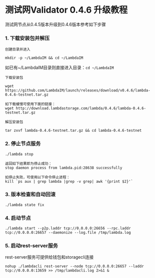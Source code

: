 # 测试网Validator 0.4.6 升级教程

测试网节点从0.4.5版本升级到0.4.6版本参考如下步骤

### 1. 下载安装包并解压
`创建目录并进入`
```
mkdir -p ~/LambdaIM && cd ~/LambdaIM  
```
如已有~/LambdaIM目录则直接进入目录：`cd ~/LambdaIM` 

`下载安装包`
```
wget https://github.com/LambdaIM/launch/releases/download/v0.4.6/lambda-0.4.6-testnet.tar.gz

如下载缓慢可使用下面的链接：
wget http://download.lambdastorage.com/lambda/0.4.6/lambda-0.4.6-testnet.tar.gz
```

`解压安装包`
```
tar zxvf lambda-0.4.6-testnet.tar.gz && cd lambda-0.4.6-testnet
```
### 2. 停止节点服务

```
./lambda stop

返回如下结果即为停止成功：
stop daemon process from lambda.pid:28638 successfully

如停止失败，可使用以下命令停止进程：
kill `ps aux | grep lambda |grep -v grep| awk '{print $2}'`
```

### 3. 版本检查和自动回滚
``` 
./lambda state fix
```

### 4. 启动节点  
```
./lambda start --p2p.laddr tcp://0.0.0.0:26656 --rpc.laddr tcp://0.0.0.0:26657 --daemonize --log.file /tmp/lambda.log
```

### 5. 启动rest-server服务
rest-server服务可提供给钱包和storagecli连接
```
nohup ./lambdacli rest-server --node tcp://0.0.0.0:26657 --laddr tcp://0.0.0.0:13659 >> /tmp/lambdacli.log 2>&1 &
```
